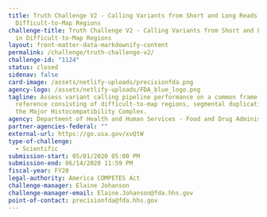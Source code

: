 ```yaml
---
title: Truth Challenge V2 - Calling Variants from Short and Long Reads in
  Difficult-to-Map Regions
challenge-title: Truth Challenge V2 - Calling Variants from Short and Long Reads
  in Difficult-to-Map Regions
layout: front-matter-data-markdownify-content
permalink: /challenge/truth-challenge-v2/
challenge-id: "1124"
status: closed
sidenav: false
card-image: /assets/netlify-uploads/precisionfda.png
agency-logo: /assets/netlify-uploads/FDA_blue_logo.png
tagline: Assess variant calling pipeline performance on a common frame of
  reference consisting of difficult-to-map regions, segmental duplications, and
  the Major Histocompatibility Complex.
agency: Department of Health and Human Services - Food and Drug Administration
partner-agencies-federal: ""
external-url: https://go.usa.gov/xvQtW
type-of-challenge:
  - Scientific
submission-start: 05/01/2020 05:00 PM
submission-end: 06/14/2020 11:59 PM
fiscal-year: FY20
legal-authority: America COMPETES Act
challenge-manager: Elaine Johanson
challenge-manager-email: Elaine.Johanson@fda.hhs.gov
point-of-contact: precisionfda@fda.hhs.gov
---
```

